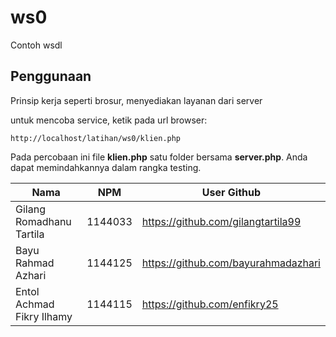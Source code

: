 # ws0
Contoh wsdl

## Penggunaan
Prinsip kerja seperti brosur, menyediakan layanan dari server

untuk mencoba service, ketik pada url browser:

`http://localhost/latihan/ws0/klien.php`

Pada percobaan ini file **klien.php** satu folder bersama **server.php**. Anda dapat memindahkannya dalam rangka testing.

Nama | NPM | User Github
--------------- | --------------- | -----------------
Gilang Romadhanu Tartila | 1144033 | https://github.com/gilangtartila99
Bayu Rahmad Azhari | 1144125 | https://github.com/bayurahmadazhari
Entol Achmad Fikry Ilhamy | 1144115 | https://github.com/enfikry25